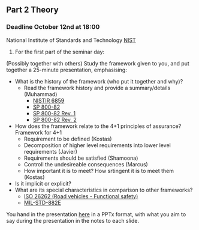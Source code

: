 ## Part 2 Theory

### Deadline October 12nd at 18:00

National Institute of Standards and Technology [NIST](https://www.nist.gov/timeline#event-774241)

1. For the first part of the seminar day:

(Possibly together with others) Study the framework given to you, and put together a 25-minute presentation, emphasising:
- What is the history of the framework (who put it together and why)?
  - Read the framework history and provide a summary/details (Muhammad)
    - [NISTIR 6859](https://csrc.nist.gov/publications/detail/nistir/6859/archive/2002-02-28)
    - [SP 800-82](https://csrc.nist.gov/publications/detail/sp/800-82/archive/2011-06-09)
    - [SP 800-82 Rev. 1](https://csrc.nist.gov/publications/detail/sp/800-82/rev-1/archive/2013-05-14)
    - [SP 800-82 Rev. 2](https://csrc.nist.gov/publications/detail/sp/800-82/rev-2/final)
- How does the framework relate to the 4+1 principles of assurance?
  Framework for 4+1
   - Requirement to be defined (Kostas)
   - Decomposition of higher level requirements into lower level requirements (Javier)
   - Requirements should be satisfied (Shamoona)
   - Controll the undesireable consequences (Marcus)
   - How important it is to meet? How srtingent it is to meet them (Kostas)
- Is it implicit or explicit?
- What are its special characteristics in comparison to other frameworks?
   - [ISO 26262 (Road vehicles - Functional safety)](https://kaf.canvas.kth.se/browseandembed/index/media-redirect/entryid/0_6hoghtyc/showDescription/false/showTitle/false/showTags/false/showDuration/false/showOwner/false/showUploadDate/false/playerSize/608x402/playerSkin/23449749/thumbEmbed//autoPlay//startTime//endTime/)
   - [MIL-STD-882E](https://canvas.kth.se/courses/30073/files/4585842/download?download_frd=1)

You hand in the presentation [here](https://canvas.kth.se/courses/30073/assignments/176442) in a PPTx format, with what you aim to say during the presentation in the notes to each slide. 
